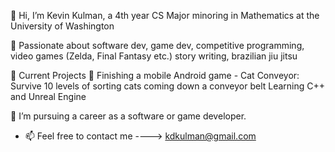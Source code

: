👋 Hi, I’m Kevin Kulman, a 4th year CS Major minoring in Mathematics at the University of Washington

👀 Passionate about software dev, game dev, competitive programming, video games (Zelda, Final Fantasy etc.) story writing, brazilian jiu jitsu

🌱 Current Projects 🌱
    Finishing a mobile Android game - Cat Conveyor: Survive 10 levels of sorting cats coming down a conveyor belt
    Learning C++ and Unreal Engine

💞️ I’m pursuing a career as a software or game developer.

- 📫 Feel free to contact me ----> kdkulman@gmail.com 

<!---
kdkulman/kdkulman is a ✨ special ✨ repository because its `README.md` (this file) appears on your GitHub profile.
You can click the Preview link to take a look at your changes.
--->

